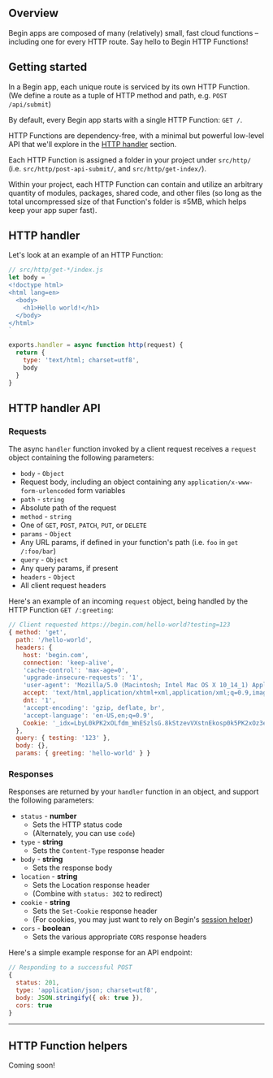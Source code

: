 ## Overview

Begin apps are composed of many (relatively) small, fast cloud functions – including one for every HTTP route. Say hello to Begin HTTP Functions!


## Getting started

In a Begin app, each unique route is serviced by its own HTTP Function. (We define a route as a tuple of HTTP method and path, e.g. `POST /api/submit`) 

By default, every Begin app starts with a single HTTP Function: `GET /`.

HTTP Functions are dependency-free, with a minimal but powerful low-level API that we'll explore in the [HTTP handler](#http-handler) section.

Each HTTP Function is assigned a folder in your project under `src/http/` (i.e. `src/http/post-api-submit/`, and `src/http/get-index/`).

Within your project, each HTTP Function can contain and utilize an arbitrary quantity of modules, packages, shared code, and other files (so long as the total uncompressed size of that Function's folder is ≤5MB, which helps keep your app super fast).


## HTTP handler

Let's look at an example of an HTTP Function:

```javascript
// src/http/get-*/index.js
let body = `
<!doctype html>
<html lang=en>
  <body>
    <h1>Hello world!</h1>
  </body>
</html>
`

exports.handler = async function http(request) {
  return {
    type: 'text/html; charset=utf8',
    body
  }
}
```


## HTTP handler API

### Requests

The async `handler` function invoked by a client request receives a `request` object containing the following parameters:

- `body` - `Object`
 - Request body, including an object containing any `application/x-www-form-urlencoded` form variables
- `path` - `string`
 - Absolute path of the request
- `method` - `string`
 - One of `GET`, `POST`, `PATCH`, `PUT`, or `DELETE`
- `params` - `Object`
 - Any URL params, if defined in your function's path (i.e. `foo` in `get /:foo/bar`)
- `query` - `Object`
 - Any query params, if present
- `headers` - `Object`
 - All client request headers

Here's an example of an incoming `request` object, being handled by the HTTP Function `GET /:greeting`:

```javascript
// Client requested https://begin.com/hello-world?testing=123
{ method: 'get',
  path: '/hello-world',
  headers: {
    host: 'begin.com',
    connection: 'keep-alive',
    'cache-control': 'max-age=0',
    'upgrade-insecure-requests': '1',
    'user-agent': 'Mozilla/5.0 (Macintosh; Intel Mac OS X 10_14_1) AppleWebKit/537.36 (KHTML, like Gecko) Chrome/70.0.3538.110 Safari/537.36',
    accept: 'text/html,application/xhtml+xml,application/xml;q=0.9,image/webp,image/apng,*/*;q=0.8',
    dnt: '1',
    'accept-encoding': 'gzip, deflate, br',
    'accept-language': 'en-US,en;q=0.9',
    Cookie: '_idx=LbyL0kPK2xOLfdm_WnESzlsG.8kStzevVXstnEkosp0k5PK2xOz3e820NtoEx1b3VXnEC8'
  },
  query: { testing: '123' },
  body: {},
  params: { greeting: 'hello-world' } }
```


### Responses

Responses are returned by your `handler` function in an object, and support the following parameters:

- `status` - **number**
  - Sets the HTTP status code
  - (Alternately, you can use `code`)
- `type` - **string**
  - Sets the `Content-Type` response header
- `body` - **string**
  - Sets the response body
- `location` - **string**
  - Sets the Location response header
  - (Combine with `status: 302` to redirect)
- `cookie` - **string**
  - Sets the `Set-Cookie` response header
  - (For cookies, you may just want to rely on Begin's [session helper](#http-function-helpers))
- `cors` - **boolean**
  - Sets the various appropriate `CORS` response headers


Here's a simple example response for an API endpoint:

```javascript
// Responding to a successful POST
{
  status: 201,
  type: 'application/json; charset=utf8',
  body: JSON.stringify({ ok: true }),
  cors: true
}
```

---


## HTTP Function helpers

Coming soon!
